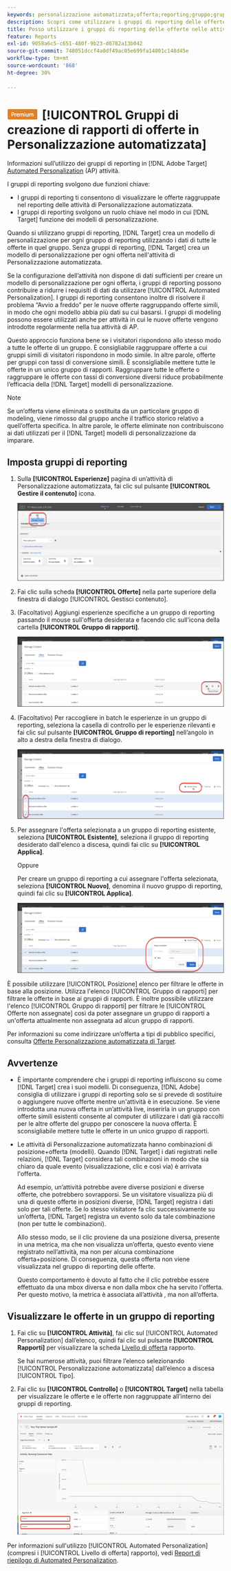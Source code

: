```yaml
---
keywords: personalizzazione automatizzata;offerta;reporting;gruppo;gruppo di rapporti;app
description: Scopri come utilizzare i gruppi di reporting delle offerte in Adobe [!DNL Target] [!UICONTROL Automated Personalization] attività.
title: Posso utilizzare i gruppi di reporting delle offerte nelle attività di Automated Personalization?
feature: Reports
exl-id: 9058a6c5-c651-480f-9b23-d0782a13b042
source-git-commit: 748051dccf4a0df49ac05e699fa14801c148d45e
workflow-type: tm+mt
source-wordcount: '868'
ht-degree: 30%

---
```


# ![PREMIUM](/help/main/assets/premium.png)[!UICONTROL  Gruppi di creazione di rapporti di offerte in Personalizzazione automatizzata]

Informazioni sull’utilizzo dei gruppi di reporting in [!DNL Adobe Target] [Automated Personalization](/help/main/c-activities/t-automated-personalization/automated-personalization.md) (AP) attività.

I gruppi di reporting svolgono due funzioni chiave:

* I gruppi di reporting ti consentono di visualizzare le offerte raggruppate nel reporting delle attività di Personalizzazione automatizzata.
* I gruppi di reporting svolgono un ruolo chiave nel modo in cui [!DNL Target] funzione dei modelli di personalizzazione.

Quando si utilizzano gruppi di reporting, [!DNL Target] crea un modello di personalizzazione per ogni gruppo di reporting utilizzando i dati di tutte le offerte in quel gruppo. Senza gruppi di reporting, [!DNL Target] crea un modello di personalizzazione per ogni offerta nell&#39;attività di Personalizzazione automatizzata.

Se la configurazione dell’attività non dispone di dati sufficienti per creare un modello di personalizzazione per ogni offerta, i gruppi di reporting possono contribuire a ridurre i requisiti di dati da utilizzare [!UICONTROL Automated Personalization]. I gruppi di reporting consentono inoltre di risolvere il problema “Avvio a freddo” per le nuove offerte raggruppando offerte simili, in modo che ogni modello abbia più dati su cui basarsi. I gruppi di modeling possono essere utilizzati anche per attività in cui le nuove offerte vengono introdotte regolarmente nella tua attività di AP.

Questo approccio funziona bene se i visitatori rispondono allo stesso modo a tutte le offerte di un gruppo. È consigliabile raggruppare offerte a cui gruppi simili di visitatori rispondono in modo simile. In altre parole, offerte per gruppi con tassi di conversione simili. È sconsigliabile mettere tutte le offerte in un unico gruppo di rapporti. Raggruppare tutte le offerte o raggruppare le offerte con tassi di conversione diversi riduce probabilmente l’efficacia della [!DNL Target] modelli di personalizzazione.

>[!NOTE]
>
>Se un’offerta viene eliminata o sostituita da un particolare gruppo di modeling, viene rimosso dal gruppo anche il traffico storico relativo a quell’offerta specifica. In altre parole, le offerte eliminate non contribuiscono ai dati utilizzati per il [!DNL Target] modelli di personalizzazione da imparare.

## Imposta gruppi di reporting

1. Sulla **[!UICONTROL Esperienze]** pagina di un’attività di Personalizzazione automatizzata, fai clic sul pulsante **[!UICONTROL Gestire il contenuto]** icona.

   ![Icona Gestione contenuto](/help/main/c-reports/assets/ap_manage_content.png)

1. Fai clic sulla scheda **[!UICONTROL Offerte]** nella parte superiore della finestra di dialogo [!UICONTROL Gestisci contenuto].
1. (Facoltativo) Aggiungi esperienze specifiche a un gruppo di reporting passando il mouse sull&#39;offerta desiderata e facendo clic sull&#39;icona della cartella **[!UICONTROL Gruppo di rapporti]**.

   ![Icona Gruppo di rapporti](/help/main/c-reports/assets/ap_manage_content_2.png)

1. (Facoltativo) Per raccogliere in batch le esperienze in un gruppo di reporting, seleziona la casella di controllo per le esperienze rilevanti e fai clic sul pulsante **[!UICONTROL Gruppo di reporting]** nell’angolo in alto a destra della finestra di dialogo.

   ![Icona Gruppo di rapporti](/help/main/c-reports/assets/ap_manage_content_3.png)

1. Per assegnare l&#39;offerta selezionata a un gruppo di reporting esistente, seleziona **[!UICONTROL Esistente]**, seleziona il gruppo di reporting desiderato dall&#39;elenco a discesa, quindi fai clic su **[!UICONTROL Applica]**.

   Oppure

   Per creare un gruppo di reporting a cui assegnare l&#39;offerta selezionata, seleziona **[!UICONTROL Nuovo]**, denomina il nuovo gruppo di reporting, quindi fai clic su **[!UICONTROL Applica]**.

   ![Nuova icona per creare un nuovo gruppo di rapporti](/help/main/c-reports/assets/ap_reporting_groups.png)

È possibile utilizzare [!UICONTROL Posizione] elenco per filtrare le offerte in base alla posizione. Utilizza l&#39;elenco [!UICONTROL Gruppo di rapporti] per filtrare le offerte in base ai gruppi di rapporti. È inoltre possibile utilizzare l&#39;elenco [!UICONTROL Gruppo di rapporti] per filtrare le [!UICONTROL Offerte non assegnate] così da poter assegnare un gruppo di rapporti a un&#39;offerta attualmente non assegnata ad alcun gruppo di rapporti.

Per informazioni su come indirizzare un’offerta a tipi di pubblico specifici, consulta [Offerte Personalizzazione automatizzata di Target](/help/main/c-activities/t-automated-personalization/ap-target-offers.md#task_F207ED7A41B84FD39BB6FCBFABF4B23E).

## Avvertenze

* È importante comprendere che i gruppi di reporting influiscono su come [!DNL Target] crea i suoi modelli. Di conseguenza, [!DNL Adobe] consiglia di utilizzare i gruppi di reporting solo se si prevede di sostituire o aggiungere nuove offerte mentre un&#39;attività è in esecuzione. Se viene introdotta una nuova offerta in un’attività live, inserirla in un gruppo con offerte simili esistenti consente al computer di utilizzare i dati già raccolti per le altre offerte del gruppo per conoscere la nuova offerta. È sconsigliabile mettere tutte le offerte in un unico gruppo di rapporti.

* Le attività di Personalizzazione automatizzata hanno combinazioni di posizione+offerta (modelli). Quando [!DNL Target] i dati registrati nelle relazioni, [!DNL Target] considera tali combinazioni in modo che sia chiaro da quale evento (visualizzazione, clic e così via) è arrivata l&#39;offerta.

   Ad esempio, un’attività potrebbe avere diverse posizioni e diverse offerte, che potrebbero sovrapporsi. Se un visitatore visualizza più di una di queste offerte in posizioni diverse, [!DNL Target] registra i dati solo per tali offerte. Se lo stesso visitatore fa clic successivamente su un’offerta, [!DNL Target] registra un evento solo da tale combinazione (non per tutte le combinazioni).

   Allo stesso modo, se il clic proviene da una posizione diversa, presente in una metrica, ma che non visualizza un’offerta, questo evento viene registrato nell’attività, ma non per alcuna combinazione offerta+posizione. Di conseguenza, questa offerta non viene visualizzata nel gruppo di reporting delle offerte.

   Questo comportamento è dovuto al fatto che il clic potrebbe essere effettuato da una mbox diversa e non dalla mbox che ha servito l&#39;offerta. Per questo motivo, la metrica è associata all’attività , ma non all’offerta.

## Visualizzare le offerte in un gruppo di reporting

1. Fai clic su **[!UICONTROL Attività]**, fai clic sul [!UICONTROL Automated Personalization] dall’elenco, quindi fai clic sul pulsante **[!UICONTROL Rapporti]** per visualizzare la scheda [Livello di offerta](/help/main/c-reports/personalization-reports/reports-ap.md) rapporto.

   Se hai numerose attività, puoi filtrare l’elenco selezionando [!UICONTROL Personalizzazione automatizzata] dall’elenco a discesa [!UICONTROL Tipo].

1. Fai clic su **[!UICONTROL Controllo]** o **[!UICONTROL Target]** nella tabella per visualizzare le offerte e le offerte non raggruppate all’interno dei gruppi di reporting.

   ![Gruppi di offerte: Controllo e targeting](/help/main/c-reports/c-report-settings/assets/offer-groups.png)

Per informazioni sull&#39;utilizzo [!UICONTROL Automated Personalization] (compresi i [!UICONTROL Livello di offerta] rapporto), vedi [Report di riepilogo di Automated Personalization](/help/main/c-reports/personalization-reports/reports-ap.md).


